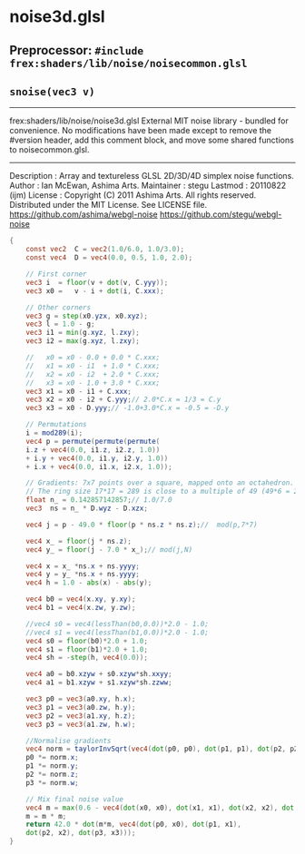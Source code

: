 # noise3d.glsl
## Preprocessor: `#include frex:shaders/lib/noise/noisecommon.glsl`
## `snoise(vec3 v)`
****************************************************

frex:shaders/lib/noise/noise3d.glsl
External MIT noise library - bundled for convenience.
No modifications have been made except to remove
the #version header, add this comment block, and
move some shared functions to noisecommon.glsl.
*****************************************************

 Description : Array and textureless GLSL 2D/3D/4D simplex
               noise functions.
      Author : Ian McEwan, Ashima Arts.
  Maintainer : stegu
     Lastmod : 20110822 (ijm)
     License : Copyright (C) 2011 Ashima Arts. All rights reserved.
               Distributed under the MIT License. See LICENSE file.
               https://github.com/ashima/webgl-noise
               https://github.com/stegu/webgl-noise
```glsl
{
	const vec2  C = vec2(1.0/6.0, 1.0/3.0);
	const vec4  D = vec4(0.0, 0.5, 1.0, 2.0);

	// First corner
	vec3 i  = floor(v + dot(v, C.yyy));
	vec3 x0 =   v - i + dot(i, C.xxx);

	// Other corners
	vec3 g = step(x0.yzx, x0.xyz);
	vec3 l = 1.0 - g;
	vec3 i1 = min(g.xyz, l.zxy);
	vec3 i2 = max(g.xyz, l.zxy);

	//   x0 = x0 - 0.0 + 0.0 * C.xxx;
	//   x1 = x0 - i1  + 1.0 * C.xxx;
	//   x2 = x0 - i2  + 2.0 * C.xxx;
	//   x3 = x0 - 1.0 + 3.0 * C.xxx;
	vec3 x1 = x0 - i1 + C.xxx;
	vec3 x2 = x0 - i2 + C.yyy;// 2.0*C.x = 1/3 = C.y
	vec3 x3 = x0 - D.yyy;// -1.0+3.0*C.x = -0.5 = -D.y

	// Permutations
	i = mod289(i);
	vec4 p = permute(permute(permute(
	i.z + vec4(0.0, i1.z, i2.z, 1.0))
	+ i.y + vec4(0.0, i1.y, i2.y, 1.0))
	+ i.x + vec4(0.0, i1.x, i2.x, 1.0));

	// Gradients: 7x7 points over a square, mapped onto an octahedron.
	// The ring size 17*17 = 289 is close to a multiple of 49 (49*6 = 294)
	float n_ = 0.142857142857;// 1.0/7.0
	vec3  ns = n_ * D.wyz - D.xzx;

	vec4 j = p - 49.0 * floor(p * ns.z * ns.z);//  mod(p,7*7)

	vec4 x_ = floor(j * ns.z);
	vec4 y_ = floor(j - 7.0 * x_);// mod(j,N)

	vec4 x = x_ *ns.x + ns.yyyy;
	vec4 y = y_ *ns.x + ns.yyyy;
	vec4 h = 1.0 - abs(x) - abs(y);

	vec4 b0 = vec4(x.xy, y.xy);
	vec4 b1 = vec4(x.zw, y.zw);

	//vec4 s0 = vec4(lessThan(b0,0.0))*2.0 - 1.0;
	//vec4 s1 = vec4(lessThan(b1,0.0))*2.0 - 1.0;
	vec4 s0 = floor(b0)*2.0 + 1.0;
	vec4 s1 = floor(b1)*2.0 + 1.0;
	vec4 sh = -step(h, vec4(0.0));

	vec4 a0 = b0.xzyw + s0.xzyw*sh.xxyy;
	vec4 a1 = b1.xzyw + s1.xzyw*sh.zzww;

	vec3 p0 = vec3(a0.xy, h.x);
	vec3 p1 = vec3(a0.zw, h.y);
	vec3 p2 = vec3(a1.xy, h.z);
	vec3 p3 = vec3(a1.zw, h.w);

	//Normalise gradients
	vec4 norm = taylorInvSqrt(vec4(dot(p0, p0), dot(p1, p1), dot(p2, p2), dot(p3, p3)));
	p0 *= norm.x;
	p1 *= norm.y;
	p2 *= norm.z;
	p3 *= norm.w;

	// Mix final noise value
	vec4 m = max(0.6 - vec4(dot(x0, x0), dot(x1, x1), dot(x2, x2), dot(x3, x3)), 0.0);
	m = m * m;
	return 42.0 * dot(m*m, vec4(dot(p0, x0), dot(p1, x1),
	dot(p2, x2), dot(p3, x3)));
}
```

